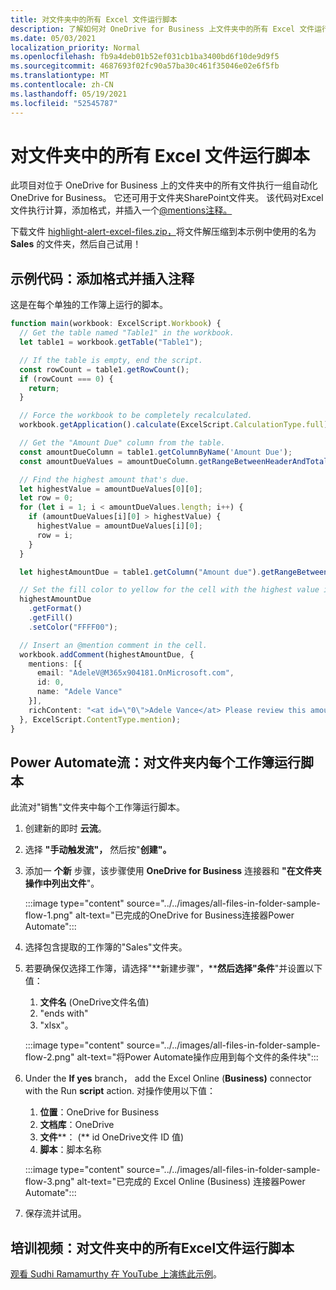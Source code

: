 ```yaml
---
title: 对文件夹中的所有 Excel 文件运行脚本
description: 了解如何对 OneDrive for Business 上文件夹中的所有 Excel 文件运行OneDrive for Business。
ms.date: 05/03/2021
localization_priority: Normal
ms.openlocfilehash: fb9a4deb01b52ef031cb1ba3400bd6f10de9d9f5
ms.sourcegitcommit: 4687693f02fc90a57ba30c461f35046e02e6f5fb
ms.translationtype: MT
ms.contentlocale: zh-CN
ms.lasthandoff: 05/19/2021
ms.locfileid: "52545787"
---
```

# <a name="run-a-script-on-all-excel-files-in-a-folder"></a>对文件夹中的所有 Excel 文件运行脚本

此项目对位于 OneDrive for Business 上的文件夹中的所有文件执行一组自动化OneDrive for Business。 它还可用于文件夹SharePoint文件夹。
该代码对Excel文件执行计算，添加格式，并插入一个[@mentions注释。](https://support.microsoft.com/office/90701709-5dc1-41c7-aa48-b01d4a46e8c7)

下载文件 <a href="https://github.com/OfficeDev/office-scripts-docs/blob/master/docs/resources/samples/highlight-alert-excel-files.zip?raw=true">highlight-alert-excel-files.zip，</a>将文件解压缩到本示例中使用的名为 **Sales** 的文件夹，然后自己试用！

## <a name="sample-code-add-formatting-and-insert-comment"></a>示例代码：添加格式并插入注释

这是在每个单独的工作簿上运行的脚本。

```TypeScript
function main(workbook: ExcelScript.Workbook) {
  // Get the table named "Table1" in the workbook.
  let table1 = workbook.getTable("Table1");

  // If the table is empty, end the script.
  const rowCount = table1.getRowCount();
  if (rowCount === 0) {
    return;
  }

  // Force the workbook to be completely recalculated.
  workbook.getApplication().calculate(ExcelScript.CalculationType.full);

  // Get the "Amount Due" column from the table.
  const amountDueColumn = table1.getColumnByName('Amount Due');
  const amountDueValues = amountDueColumn.getRangeBetweenHeaderAndTotal().getValues();

  // Find the highest amount that's due.
  let highestValue = amountDueValues[0][0];
  let row = 0;
  for (let i = 1; i < amountDueValues.length; i++) {
    if (amountDueValues[i][0] > highestValue) {
      highestValue = amountDueValues[i][0];
      row = i;
    }
  }

  let highestAmountDue = table1.getColumn("Amount due").getRangeBetweenHeaderAndTotal().getRow(row);

  // Set the fill color to yellow for the cell with the highest value in the "Amount Due" column.
  highestAmountDue
    .getFormat()
    .getFill()
    .setColor("FFFF00");

  // Insert an @mention comment in the cell.
  workbook.addComment(highestAmountDue, {
    mentions: [{
      email: "AdeleV@M365x904181.OnMicrosoft.com",
      id: 0,
      name: "Adele Vance"
    }],
    richContent: "<at id=\"0\">Adele Vance</at> Please review this amount"
  }, ExcelScript.ContentType.mention);
}
```

## <a name="power-automate-flow-run-the-script-on-every-workbook-in-the-folder"></a>Power Automate流：对文件夹内每个工作簿运行脚本

此流对"销售"文件夹中每个工作簿运行脚本。

1. 创建新的即时 **云流**。
1. 选择 **"手动触发流"，** 然后按"**创建"。**
1. 添加一 **个新** 步骤，该步骤使用 **OneDrive for Business** 连接器和 **"在文件夹操作中列出文件**"。

    :::image type="content" source="../../images/all-files-in-folder-sample-flow-1.png" alt-text="已完成的OneDrive for Business连接器Power Automate":::
1. 选择包含提取的工作簿的"Sales"文件夹。
1. 若要确保仅选择工作簿，请选择"**新建步骤"，****然后选择"条件**"并设置以下值：
    1. **文件名** (OneDrive文件名值) 
    1. "ends with"
    1. "xlsx"。

    :::image type="content" source="../../images/all-files-in-folder-sample-flow-2.png" alt-text="将Power Automate操作应用到每个文件的条件块":::
1. Under the **If yes** branch， add the Excel Online (**Business)** connector with the Run **script** action. 对操作使用以下值：
    1. **位置**：OneDrive for Business
    1. **文档库**：OneDrive
    1. **文件****： (** id OneDrive文件 ID 值) 
    1. **脚本**：脚本名称

    :::image type="content" source="../../images/all-files-in-folder-sample-flow-3.png" alt-text="已完成的 Excel Online (Business) 连接器Power Automate":::
1. 保存流并试用。

## <a name="training-video-run-a-script-on-all-excel-files-in-a-folder"></a>培训视频：对文件夹中的所有Excel文件运行脚本

[观看 Sudhi Ramamurthy 在 YouTube 上演练此示例](https://youtu.be/xMg711o7k6w)。
